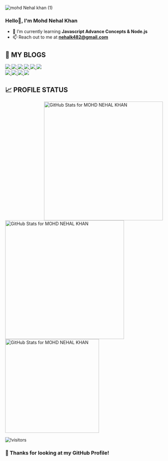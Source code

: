 ![mohd Nehal khan (1)](https://github.com/MOHDNEHALKHAN/MOHDNEHALKHAN/assets/125626654/8212ad8b-faf5-4e5c-8f7e-c4ee1ec81763)

<h3 align="left" color="black" font-family = "jaro">Hello👋, I'm Mohd Nehal Khan</h3>

- 🌱 I’m currently learning **Javascript Advance Concepts & Node.js**
- 📫 Reach out to me at **nehalk482@gmail.com**

<!--
## 🌏 **CONNECT WITH ME**

<a href="https://www.linkedin.com/in/mohd-nehal-khan-50a688245/"> 
    <img src="https://img.shields.io/badge/linkedin-1DA1F2?style=for-the-badge&logo=linkedin&logoColor=white" title="LinkedIn"  alt="LinkedIn"/>
</a>
<a href="https://www.instagram.com/mohdnehal_482/"> 
    <img src="https://img.shields.io/badge/Instagram-FF0000?style=for-the-badge&logo=instagram&logoColor=white" title="Instagram"  alt="Instagram"/>
</a>
<a href="mailto:nehalk482@gmail.com"> 
    <img src="https://img.shields.io/badge/Gmail-D14836?style=for-the-badge&logo=gmail&logoColor=white" title="Gmail"  alt="Gmail"/>
</a> 
<a href="https://twitter.com/mohdnehal482"> 
    <img src="https://img.shields.io/badge/Twitter-1DA1F2?style=for-the-badge&logo=twitter&logoColor=white" title="Twitter"  alt="Twitter"/>
</a> 
<a href="https://nehalblogs.hashnode.dev/"> 
    <img src="https://img.shields.io/badge/Hashnode-2962FF?style=for-the-badge&logo=hashnode&logoColor=white" title="Hashnode"  alt="Hashnode"/>
</a> 

<br />
-->
<!-- ## 🧑‍💻 **TECHNICAL SKILLS**

![C](https://img.shields.io/badge/C-00599C?style=for-the-badge&logo=c&logoColor=white)
![C++](https://img.shields.io/badge/C%2B%2B-00599C?style=for-the-badge&logo=c%2B%2B&logoColor=white)
![HTML](https://img.shields.io/badge/HTML5-E34F26?style=for-the-badge&logo=html5&logoColor=white "HTML")
![CSS3](https://img.shields.io/badge/CSS3-1572B6?style=for-the-badge&logo=css3&logoColor=white "CSS")
![JavaScript](https://img.shields.io/badge/JavaScript-F7DF1E?style=for-the-badge&logo=javascript&logoColor=black "JavaScript")
![Bootstrap](https://img.shields.io/badge/Bootstrap-563D7C?style=for-the-badge&logo=bootstrap&logoColor=white "Bootstrap")
![MY SQL](https://img.shields.io/badge/MySQL-005C84?style=for-the-badge&logo=mysql&logoColor=white "MYSQL")
![Mongo DB](https://img.shields.io/badge/MongoDB-4EA94B?style=for-the-badge&logo=mongodb&logoColor=white "MONGO DB")
![POSTMAN](https://img.shields.io/badge/Postman-FF6C37?style=for-the-badge&logo=Postman&logoColor=white "Postman")
![Node](https://img.shields.io/badge/Node%20js-339933?style=for-the-badge&logo=nodedotjs&logoColor=white "Node.js")
![Express](https://img.shields.io/badge/Express%20js-000000?style=for-the-badge&logo=express&logoColor=white "Express.js")
-->
<!-- ![AWS](https://img.shields.io/badge/Amazon_AWS-FF9900?style=for-the-badge&logo=amazonaws&logoColor=white "AWS") -->
<!--## 🍧 **DESIGN TOOLS**

![Figma](https://img.shields.io/badge/figma-%23F24E1E.svg?style=for-the-badge&logo=figma&logoColor=white "Figma")
![Canva](https://img.shields.io/badge/canva-%4E4FEB.svg?style=for-the-badge&logo=canva&logoColor=white "Canva")

-->

<!-- ## 🛠️ **DEVOPS TOOLS** 

![Git](https://img.shields.io/badge/git-%23F05033.svg?style=for-the-badge&logo=git&logoColor=white "Git")
![GitHub](https://img.shields.io/badge/github-%23121011.svg?style=for-the-badge&logo=github&logoColor=white "GitHub")
-->
<!-- ## 🌐 **BROWSERS**

[![Google Chrome](https://img.shields.io/badge/Google%20Chrome-317cee?style=for-the-badge&logo=GoogleChrome&logoColor=white)][repo]
[![Brave](https://img.shields.io/badge/Brave-FB542B?style=for-the-badge&logo=Brave&logoColor=white "Brave")][repo]
![Firefox](https://img.shields.io/badge/Firefox-FF7139?style=for-the-badge&logo=Firefox-Browser&logoColor=white)
![Edge](https://img.shields.io/badge/Edge-0078D7?style=for-the-badge&logo=Microsoft-edge&logoColor=white) -->

<!-- ![Safari](https://img.shields.io/badge/Safari-000000?style=for-the-badge&logo=Safari&logoColor=white) -->

<!-- ## ⭕ **OPERATING SYSTEMS**

![Windows](https://img.shields.io/badge/Windows-0078D6?style=for-the-badge&logo=windows&logoColor=white)
![Ubuntu](https://img.shields.io/badge/Ubuntu-E95420?style=for-the-badge&logo=ubuntu&logoColor=white)
![Kali](https://img.shields.io/badge/Kali-268BEE?style=for-the-badge&logo=kalilinux&logoColor=white)
![Cent OS](https://img.shields.io/badge/cent%20os-002260?style=for-the-badge&logo=centos&logoColor=F0F0F0)
![Android](https://img.shields.io/badge/Android-3DDC84?style=for-the-badge&logo=android&logoColor=white) -->

<!-- ![Mac OS](https://img.shields.io/badge/mac%20os-000000?style=for-the-badge&logo=macos&logoColor=F0F0F0) -->
<!-- ![IOS](https://img.shields.io/badge/iOS-000000?style=for-the-badge&logo=ios&logoColor=white) -->

<!-- ## ☃️ **MY LEARNING RESOURCES**

[![Stack Overflow](https://img.shields.io/badge/-Stackoverflow-FE7A16?style=for-the-badge&logo=stack-overflow&logoColor=white)][sof]
[![MDN Web Docs](https://img.shields.io/badge/MDN_Web_Docs-black?style=for-the-badge&logo=mdnwebdocs&logoColor=white)][mdn]

[![Udemy](https://img.shields.io/badge/Udemy-A435F0?style=for-the-badge&logo=Udemy&logoColor=white)][udemy]
[![FreeCodeCamp](https://img.shields.io/badge/Freecodecamp-%23123.svg?&style=for-the-badge&logo=freecodecamp&logoColor=green)][fcc]

[![Google](https://img.shields.io/badge/google-4285F4?style=for-the-badge&logo=google&logoColor=white)][google]
[![](https://img.shields.io/badge/GitHub-100000?style=for-the-badge&logo=github&logoColor=white)][github]
<!--[![Quora](https://img.shields.io/badge/Quora-%23B92B27.svg?style=for-the-badge&logo=Quora&logoColor=white)][quora]-->
<!--[![Medium](https://img.shields.io/badge/Medium-12100E?style=for-the-badge&logo=medium&logoColor=white)][medium]-->
<!--[medium]: https://medium.com/-->
<!--[![](https://img.shields.io/badge/YouTube-FF0000?style=for-the-badge&logo=youtube&logoColor=white)][youtube]-->
<!--[![DigitalOcean](https://img.shields.io/badge/DO_Community-%230167ff.svg?style=for-the-badge&logo=digitalOcean&logoColor=white)][doc]-->
<!--[![GeeksForGeeks](https://img.shields.io/badge/GeeksforGeeks-gray?style=for-the-badge&logo=geeksforgeeks&logoColor=35914c)][gog]-->
[github]: https://github.com/
[google]: https://www.google.com
[mdn]: https://developer.mozilla.org/en-US/
[wiki]: https://en.wikipedia.org/wiki/Main_Page
<!--[quora]: https://www.quora.com/-->
[doc]: https://www.digitalocean.com/community
[udemy]: https://www.udemy.com/
<!--[gog]: https://www.geeksforgeeks.org/-->
[fcc]: https://www.freecodecamp.org/
[sof]: https://stackoverflow.com/
<!--[repo]: https://github.com/codingstella?tab=repositories-->
## 📓 **MY BLOGS**
<a href="https://nehalblogs.hashnode.dev/web-development-all-you-know-before-start"> 
    <img src="https://cdn.hashnode.com/res/hashnode/image/upload/v1688800293773/57fd96a1-4360-4230-85d8-e69891a6b971.png?w=100&h=50&fit=crop&crop=entropy&auto=compress,format&format=webp"/>
    
<a href="https://nehalblogs.hashnode.dev/git-github-start-before-your-code-get-bugs"> 
    <img src="https://cdn.hashnode.com/res/hashnode/image/upload/v1691248071725/0e580f46-2c88-48bd-8684-dae03a83db44.png?w=100&h=50&fit=crop&crop=entropy&auto=compress,format&format=webp"/>
</a>

</a>
<a href="https://nehalblogs.hashnode.dev/database-store-your-web-app-data-here"> 
    <img src="https://cdn.hashnode.com/res/hashnode/image/upload/v1695650818295/e3c294bc-3475-44f6-b9c3-bdf6a5a42577.png?w=100&h=50&fit=crop&crop=entropy&auto=compress,format&format=webp"/>

</a>

<a href="https://nehalblogs.hashnode.dev/unlocking-the-power-of-api"> 
    <img src="https://cdn.hashnode.com/res/hashnode/image/upload/v1710910830673/0da37bd3-ff16-435f-bd0d-2e97f1ffba03.png?w=100&h=50&fit=crop&crop=entropy&auto=compress,format&format=webp"/>

</a>

<a href="https://nehalblogs.hashnode.dev/mastering-c-how-to-start-learning-programming"> 
    <img src="https://cdn.hashnode.com/res/hashnode/image/upload/v1718969106060/b3336e44-0743-40a6-8379-b1a5e467a7be.png?w=100&h=50&fit=crop&crop=entropy&auto=compress,format&format=webp"/>

</a>

<a href="https://nehalblogs.hashnode.dev/understanding-javascript-the-essential-browser-language"> 
    <img src="https://cdn.hashnode.com/res/hashnode/image/upload/v1717220811340/3e2c92cf-ba8f-4552-a2b2-06423330759c.png?w=100&h=50&fit=crop&crop=entropy&auto=compress,format&format=webp"/>
</a>
</br>
<a href="https://nehalblogs.hashnode.dev/weather-app-tutorial-easy-steps-to-follow"> 
    <img src="https://cdn.hashnode.com/res/hashnode/image/upload/v1718894743711/57ca33d3-1f46-426c-873d-0a18c17691e3.png?w=100&h=50&fit=crop&crop=entropy&auto=compress,format&format=webp"/>
</a>

<a href="https://nehalblogs.hashnode.dev/mongodb-the-ideal-non-sql-database"> 
    <img src="https://cdn.hashnode.com/res/hashnode/image/upload/v1719592680015/5fb35266-d4c5-45ab-b884-2e6c08f3b0c3.png?w=100&h=50&fit=crop&crop=entropy&auto=compress,format&format=webp"/>
</a>

<a href="https://nehalblogs.hashnode.dev/nodejs-for-beginners-an-easy-guide"> 
    <img src="https://cdn.hashnode.com/res/hashnode/image/upload/v1719079637893/1335cbcb-e46d-4e21-abef-c5d5b7b97557.png?w=100&h=50&fit=crop&crop=entropy&auto=compress,format&format=webp"/>
</a>

<a href="https://nehalblogs.hashnode.dev/basics-of-computer-networking-in-software-development"> 
    <img src="https://cdn.hashnode.com/res/hashnode/image/upload/v1719558532616/fc3a13b6-e906-4d0b-9287-592cdeb596fc.png?w=100&h=50&fit=crop&crop=entropy&auto=compress,format&format=webp"/>
</a>

## 📈 **PROFILE STATUS**


<!--[![MOHD NEHAL KHAN's GitHub stats](https://github-readme-stats.vercel.app/api?username=MOHDNEHALKHAN&theme=radical)](https://github.com/anuraghazra/github-readme-stats)-->

<img src="https://github-readme-stats.vercel.app/api?username=MOHDNEHALKHAN&theme=radical" alt="GitHub Stats for MOHD NEHAL KHAN" width="380" align="right">

<!--![Top Languages](https://github-readme-stats-git-masterrstaa-rickstaa.vercel.app/api/top-langs/?username=MOHDNEHALKHAN&layout=compact&width=300&theme=radical&custom_title=Languages%20used%20in%20my%20projects)-->

<img src="https://github-readme-streak-stats.herokuapp.com?user=MOHDNEHALKHAN&theme=radical&date_format=j%20M%5B%20Y%5D" alt="GitHub Stats for MOHD NEHAL KHAN" width="380">

<img src="https://github-readme-stats-git-masterrstaa-rickstaa.vercel.app/api/top-langs/?username=MOHDNEHALKHAN&layout=compact&width=290&theme=radical&custom_title=Languages%20Used%20:" alt="GitHub Stats for MOHD NEHAL KHAN" width="300" >

![!visitors](https://visitor-badge.laobi.icu/badge?page_id=MOHDNEHALKHAN.MOHDNEHALKHAN)

### **🤝 Thanks for looking at my GitHub Profile!** 
